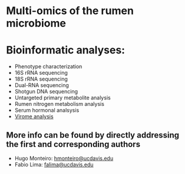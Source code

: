 # Multi-omics of the rumen microbiome

# Bioinformatic analyses:
- Phenotype characterization
- 16S rRNA sequencing
- 18S rRNA sequencing
- Dual-RNA sequencing
- Shotgun DNA sequencing
- Untargeted primary metabolite analysis
- Rumen nitrogen metabolism analysis
- Serum hormonal analsysis
- [Virome analysis](https://github.com/AnneliektH/2024-cow-rumen/tree/main)

## More info can be found by directly addressing the first and corresponding authors
- Hugo Monteiro: hmonteiro@ucdavis.edu
- Fabio Lima: falima@ucdavis.edu


